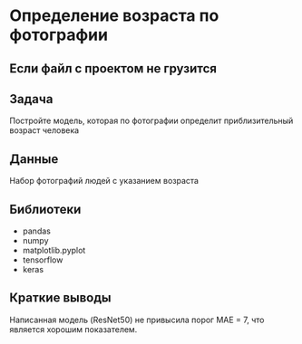 
# Определение возраста по фотографии

## Если файл с проектом не грузится


## Задача

Постройте модель, которая по фотографии определит приблизительный возраст человека

## Данные

Набор фотографий людей с указанием возраста

## Библиотеки

- pandas
- numpy
- matplotlib.pyplot
- tensorflow
- keras

## Краткие выводы

Написанная модель (ResNet50) не привысила порог МАЕ = 7, что является хорошим показателем.




